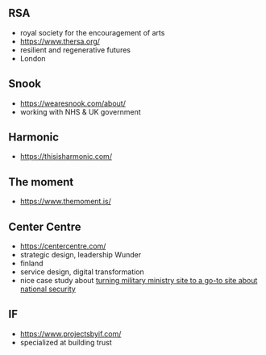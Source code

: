## RSA
- royal society for the encouragement of arts
- https://www.thersa.org/
- resilient and regenerative futures
- London
## Snook
- https://wearesnook.com/about/
- working with NHS & UK government
## Harmonic
- https://thisisharmonic.com/
## The moment
- https://www.themoment.is/
## Center Centre
- https://centercentre.com/
- strategic design, leadership
Wunder
- finland
- service design, digital transformation
- nice case study about [turning military ministry site to a go-to site about national security](https://wunder.io/success-stories/ministry-defence-latvia)
## IF
- https://www.projectsbyif.com/
- specialized at building trust 